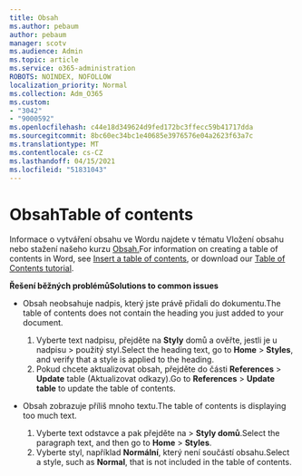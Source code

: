 ```yaml
---
title: Obsah
ms.author: pebaum
author: pebaum
manager: scotv
ms.audience: Admin
ms.topic: article
ms.service: o365-administration
ROBOTS: NOINDEX, NOFOLLOW
localization_priority: Normal
ms.collection: Adm_O365
ms.custom:
- "3042"
- "9000592"
ms.openlocfilehash: c44e18d349624d9fed172bc3ffecc59b41717dda
ms.sourcegitcommit: 8bc60ec34bc1e40685e3976576e04a2623f63a7c
ms.translationtype: MT
ms.contentlocale: cs-CZ
ms.lasthandoff: 04/15/2021
ms.locfileid: "51831043"
---
```

# <a name="table-of-contents"></a><span data-ttu-id="cec85-102">Obsah</span><span class="sxs-lookup"><span data-stu-id="cec85-102">Table of contents</span></span>

<span data-ttu-id="cec85-103">Informace o vytváření obsahu ve Wordu [](https://support.office.com/article/882e8564-0edb-435e-84b5-1d8552ccf0c0)najdete v tématu Vložení obsahu nebo stažení našeho kurzu [Obsah.](https://go.microsoft.com/fwlink/?linkid=2065106)</span><span class="sxs-lookup"><span data-stu-id="cec85-103">For information on creating a table of contents in Word, see [Insert a table of contents](https://support.office.com/article/882e8564-0edb-435e-84b5-1d8552ccf0c0), or download our [Table of Contents tutorial](https://go.microsoft.com/fwlink/?linkid=2065106).</span></span>

<span data-ttu-id="cec85-104">**Řešení běžných problémů**</span><span class="sxs-lookup"><span data-stu-id="cec85-104">**Solutions to common issues**</span></span>

- <span data-ttu-id="cec85-105">Obsah neobsahuje nadpis, který jste právě přidali do dokumentu.</span><span class="sxs-lookup"><span data-stu-id="cec85-105">The table of contents does not contain the heading you just added to your document.</span></span>
  1. <span data-ttu-id="cec85-106">Vyberte text nadpisu, přejděte na **Styly** domů a ověřte, jestli je u nadpisu  >  použitý styl.</span><span class="sxs-lookup"><span data-stu-id="cec85-106">Select the heading text, go to **Home** > **Styles**, and verify that a style is applied to the heading.</span></span>
  2. <span data-ttu-id="cec85-107">Pokud chcete aktualizovat obsah, přejděte do části **References**  >  **Update** table (Aktualizovat odkazy).</span><span class="sxs-lookup"><span data-stu-id="cec85-107">Go to **References** > **Update table** to update the table of contents.</span></span>

- <span data-ttu-id="cec85-108">Obsah zobrazuje příliš mnoho textu.</span><span class="sxs-lookup"><span data-stu-id="cec85-108">The table of contents is displaying too much text.</span></span> 
  1. <span data-ttu-id="cec85-109">Vyberte text odstavce a pak přejděte na  >  **Styly domů**.</span><span class="sxs-lookup"><span data-stu-id="cec85-109">Select the paragraph text, and then go to **Home** > **Styles**.</span></span>
  2. <span data-ttu-id="cec85-110">Vyberte styl, například **Normální**, který není součástí obsahu.</span><span class="sxs-lookup"><span data-stu-id="cec85-110">Select a style, such as **Normal**, that is not included in the table of contents.</span></span>